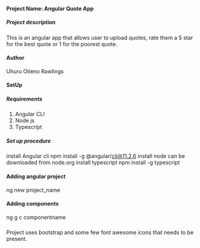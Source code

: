 #### Project Name: Angular Quote App
##### Project description
This is an angular app that allows user to upload quotes, rate them a 5 star for the best quote or 1 for the poorest quote.
#### Author
Uhuru Otieno Rawlings
#### SetUp
##### Requirements
1. Angular CLI
2. Node js
3. Typescript
##### Set up procedure
install Angular cli npm install -g @angular/cli@11.2.6
install node can be downloaded from node.org
install typescript npm install -g typescript
#### Adding angular project
ng new project_name
#### Adding components
ng g c componentname
###
Project uses bootstrap and some few font awesome icons that needs to be present.
